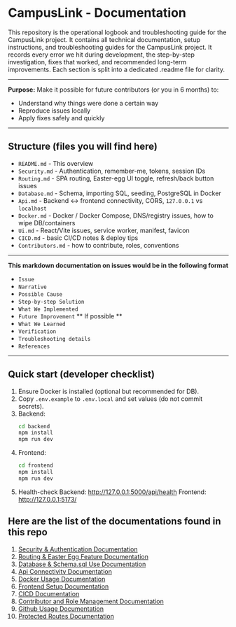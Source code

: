 # CampusLink - Documentation

This repository is the operational logbook and troubleshooting guide for the CampusLink project. It contains all technical documentation, setup instructions, and troubleshooting guides for the CampusLink project. It records every error we hit during development, the step-by-step investigation, fixes that worked,
and recommended long-term improvements.
Each section is split into a dedicated .readme file for clarity.

---

**Purpose:**
Make it possible for future contributors (or you in 6 months) to:

- Understand why things were done a certain way
- Reproduce issues locally
- Apply fixes safely and quickly

---

## Structure (files you will find here)

- `README.md` - This overview
- `Security.md` - Authentication, remember-me, tokens, session IDs
- `Routing.md` - SPA routing, Easter-egg UI toggle, refresh/back button issues
- `Database.md` - Schema, importing SQL, seeding, PostgreSQL in Docker
- `Api.md` - Backend <-> frontend connectivity, CORS, `127.0.0.1` vs `localhost`
- `Docker.md` - Docker / Docker Compose, DNS/registry issues, how to wipe DB/containers
- `Ui.md` - React/Vite issues, service worker, manifest, favicon
- `CICD.md` - basic CI/CD notes & deploy tips
- `Contributors.md` - how to contribute, roles, conventions

---

**This markdown documentation on issues would be in the following format**

- `Issue`
- `Narrative`
- `Possible Cause`
- `Step-by-step Solution`
- `What We Implemented`
- `Future Improvement` ** If possible **
- `What We Learned`
- `Verification`
- `Troubleshooting details`
- `References`

---

## Quick start (developer checklist)

1. Ensure Docker is installed (optional but recommended for DB).
2. Copy `.env.example` to `.env.local` and set values (do not commit secrets).
3. Backend:
   ```bash
   cd backend
   npm install
   npm run dev
   ```
4. Frontend:
   ```bash
   cd frontend
   npm install
   npm run dev
   ```
5. Health-check
   Backend: http://127.0.0.1:5000/api/health
   Frontend: http://127.0.0.1:5173/

## Here are the list of the documentations found in this repo

1. [Security & Authentication Documentation](https://github.com/LogicLabs-Academy/Campus-Link-Documentation/Security-and-Authentication-Documentation)
2. [Routing & Easter Egg Feature Documentation](https://github.com/LogicLabs-Academy/Campus-Link-Documentation)
3. [Database & Schema.sql Use Documentation](https://github.com/LogicLabs-Academy/Campus-Link-Documentation)
4. [Api Connectivity Documentation](https://github.com/LogicLabs-Academy/Campus-Link-Documentation)
5. [Docker Usage Documentation](https://github.com/LogicLabs-Academy/Campus-Link-Documentation)
6. [Frontend Setup Documentation](https://github.com/LogicLabs-Academy/Campus-Link-Documentation)
7. [CICD Documentation](https://github.com/LogicLabs-Academy/Campus-Link-Documentation)
8. [Contributor and Role Management Documentation](https://github.com/LogicLabs-Academy/Campus-Link-Documentation)
9. [Github Usage Documentation](https://github.com/LogicLabs-Academy/Campus-Link-Documentation)
10. [Protected Routes Documentation](https://github.com/LogicLabs-Academy/Campus-Link-Documentation)
